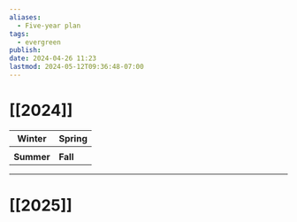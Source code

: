 ```yaml
---
aliases:
  - Five-year plan
tags:
  - evergreen
publish: 
date: 2024-04-26 11:23
lastmod: 2024-05-12T09:36:48-07:00
---
```

# [[2024]]

| Winter     | Spring   |
| ---------- | -------- |
|            |          |
| **Summer** | **Fall** |

---
# [[2025]]